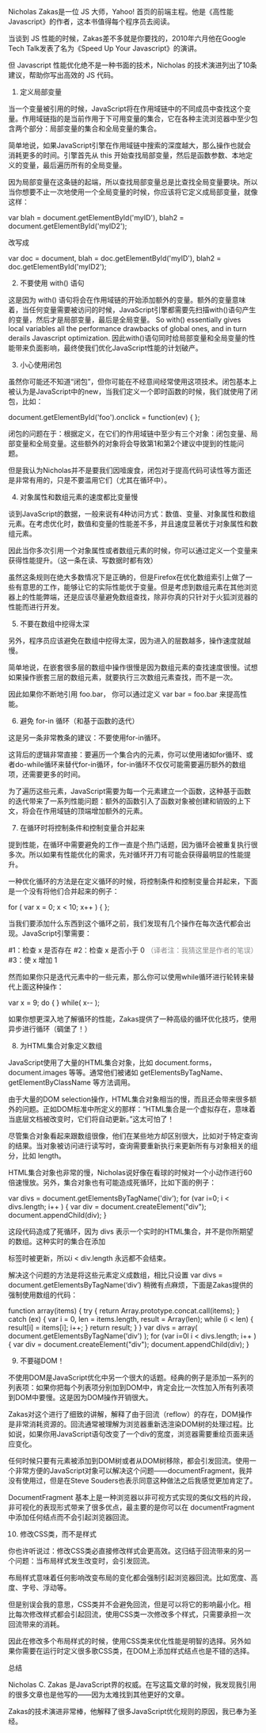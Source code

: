 Nicholas Zakas是一位 JS 大师，Yahoo! 首页的前端主程。他是《高性能 Javascript》的作者，这本书值得每个程序员去阅读。

当谈到 JS 性能的时候，Zakas差不多就是你要找的，2010年六月他在Google Tech Talk发表了名为《Speed Up Your Javascript》的演讲。

但 Javascript 性能优化绝不是一种书面的技术，Nicholas 的技术演进列出了10条建议，帮助你写出高效的 JS 代码。

1. 定义局部变量

当一个变量被引用的时候，JavaScript将在作用域链中的不同成员中查找这个变量。作用域链指的是当前作用于下可用变量的集合，它在各种主流浏览器中至少包含两个部分：局部变量的集合和全局变量的集合。

简单地说，如果JavaScript引擎在作用域链中搜索的深度越大，那么操作也就会消耗更多的时间。引擎首先从 this 开始查找局部变量，然后是函数参数、本地定义的变量，最后遍历所有的全局变量。

因为局部变量在这条链的起端，所以查找局部变量总是比查找全局变量要块。所以当你想要不止一次地使用一个全局变量的时候，你应该将它定义成局部变量，就像这样：

var blah = document.getElementById('myID'),
blah2 = document.getElementById('myID2');

改写成

var doc = document,
blah = doc.getElementById('myID'),
blah2 = doc.getElementById('myID2');

2. 不要使用 with() 语句

这是因为 with() 语句将会在作用域链的开始添加额外的变量。额外的变量意味着，当任何变量需要被访问的时候，JavaScript引擎都需要先扫描with()语句产生的变量，然后才是局部变量，最后是全局变量。 So with() essentially gives local variables all the performance drawbacks of global ones, and in turn derails Javascript optimization. 因此with()语句同时给局部变量和全局变量的性能带来负面影响，最终使我们优化JavaScript性能的计划破产。

3. 小心使用闭包

虽然你可能还不知道“闭包”，但你可能在不经意间经常使用这项技术。闭包基本上被认为是JavaScript中的new，当我们定义一个即时函数的时候，我们就使用了闭包，比如：

document.getElementById('foo').onclick = function(ev) { };

闭包的问题在于：根据定义，在它们的作用域链中至少有三个对象：闭包变量、局部变量和全局变量。这些额外的对象将会导致第1和第2个建议中提到的性能问题。

但是我认为Nicholas并不是要我们因噎废食，闭包对于提高代码可读性等方面还是非常有用的，只是不要滥用它们（尤其在循环中）。

4. 对象属性和数组元素的速度都比变量慢

谈到JavaScript的数据，一般来说有4种访问方式：数值、变量、对象属性和数组元素。在考虑优化时，数值和变量的性能差不多，并且速度显著优于对象属性和数组元素。

因此当你多次引用一个对象属性或者数组元素的时候，你可以通过定义一个变量来获得性能提升。（这一条在读、写数据时都有效）

虽然这条规则在绝大多数情况下是正确的，但是Firefox在优化数组索引上做了一些有意思的工作，能够让它的实际性能优于变量。但是考虑到数组元素在其他浏览器上的性能弊端，还是应该尽量避免数组查找，除非你真的只针对于火狐浏览器的性能而进行开发。

5. 不要在数组中挖得太深

另外，程序员应该避免在数组中挖得太深，因为进入的层数越多，操作速度就越慢。

简单地说，在嵌套很多层的数组中操作很慢是因为数组元素的查找速度很慢。试想如果操作嵌套三层的数组元素，就要执行三次数组元素查找，而不是一次。

因此如果你不断地引用 foo.bar， 你可以通过定义 var bar = foo.bar 来提高性能。

6. 避免 for-in 循环（和基于函数的迭代）

这是另一条非常教条的建议：不要使用for-in循环。

这背后的逻辑非常直接：要遍历一个集合内的元素，你可以使用诸如for循环、或者do-while循环来替代for-in循环，for-in循环不仅仅可能需要遍历额外的数组项，还需要更多的时间。

为了遍历这些元素，JavaScript需要为每一个元素建立一个函数，这种基于函数的迭代带来了一系列性能问题：额外的函数引入了函数对象被创建和销毁的上下文，将会在作用域链的顶端增加额外的元素。

7. 在循环时将控制条件和控制变量合并起来

提到性能，在循环中需要避免的工作一直是个热门话题，因为循环会被重复执行很多次。所以如果有性能优化的需求，先对循环开刀有可能会获得最明显的性能提升。

一种优化循环的方法是在定义循环的时候，将控制条件和控制变量合并起来，下面是一个没有将他们合并起来的例子：

for ( var x = 0; x < 10; x++ ) {
};

当我们要添加什么东西到这个循环之前，我们发现有几个操作在每次迭代都会出现。JavaScript引擎需要：

#1：检查 x 是否存在
#2：检查 x 是否小于 0 <span style="color: #888888;">（译者注：我猜这里是作者的笔误）</span>
#3：使 x 增加 1

然而如果你只是迭代元素中的一些元素，那么你可以使用while循环进行轮转来替代上面这种操作：

var x = 9;
do { } while( x-- );

如果你想更深入地了解循环的性能，Zakas提供了一种高级的循环优化技巧，使用异步进行循环（碉堡了！）

8. 为HTML集合对象定义数组

JavaScript使用了大量的HTML集合对象，比如 document.forms，document.images 等等。通常他们被诸如 getElementsByTagName、getElementByClassName 等方法调用。

由于大量的DOM selection操作，HTML集合对象相当的慢，而且还会带来很多额外的问题。正如DOM标准中所定义的那样：“HTML集合是一个虚拟存在，意味着当底层文档被改变时，它们将自动更新。”这太可怕了！

尽管集合对象看起来跟数组很像，他们在某些地方却区别很大，比如对于特定查询的结果。当对象被访问进行读写时，查询需要重新执行来更新所有与对象相关的组分，比如 length。

HTML集合对象也非常的慢，Nicholas说好像在看球的时候对一个小动作进行60倍速慢放。另外，集合对象也有可能造成死循环，比如下面的例子：

var divs = document.getElementsByTagName('div');
for (var i=0; i < divs.length; i++ ) {
   var div = document.createElement("div");
   document.appendChild(div);
}

这段代码造成了死循环，因为 divs 表示一个实时的HTML集合，并不是你所期望的数组。这种实时的集合在添加 <div> 标签时被更新，所以i < div.length 永远都不会结束。

解决这个问题的方法是将这些元素定义成数组，相比只设置 var divs = document.getElementsByTagName(‘div’) 稍微有点麻烦，下面是Zakas提供的强制使用数组的代码：

function array(items) {
   try {
       return Array.prototype.concat.call(items);
   } catch (ex) {
       var i       = 0,
           len     = items.length,
           result  = Array(len);
       while (i < len) {
           result[i] = items[i];
           i++;
       }
       return result;
   }
}
var divs = array( document.getElementsByTagName('div') );
for (var i=0l i < divs.length; i++ ) {
   var div = document.createElement("div");
   document.appendChild(div);
}

9. 不要碰DOM！

不使用DOM是JavaScript优化中另一个很大的话题。经典的例子是添加一系列的列表项：如果你把每个列表项分别加到DOM中，肯定会比一次性加入所有列表项到DOM中要慢。这是因为DOM操作开销很大。

Zakas对这个进行了细致的讲解，解释了由于回流（reflow）的存在，DOM操作是非常消耗资源的。回流通常被理解为浏览器重新选渲染DOM树的处理过程。比如说，如果你用JavaScript语句改变了一个div的宽度，浏览器需要重绘页面来适应变化。

任何时候只要有元素被添加到DOM树或者从DOM树移除，都会引发回流。使用一个非常方便的JavaScript对象可以解决这个问题——documentFragment，我并没有使用过，但是在Steve Souders也表示同意这种做法之后我感觉更加肯定了。

DocumentFragment 基本上是一种浏览器以非可视方式实现的类似文档的片段，非可视化的表现形式带来了很多优点，最主要的是你可以在 documentFragment 中添加任何结点而不会引起浏览器回流。

10. 修改CSS类，而不是样式

你也许听说过：修改CSS类必直接修改样式会更高效。这归结于回流带来的另一个问题：当布局样式发生改变时，会引发回流。

布局样式意味着任何影响改变布局的变化都会强制引起浏览器回流。比如宽度、高度、字号、浮动等。

但是别误会我的意思，CSS类并不会避免回流，但是可以将它的影响最小化。相比每次修改样式都会引起回流，使用CSS类一次修改多个样式，只需要承担一次回流带来的消耗。

因此在修改多个布局样式的时候，使用CSS类来优化性能是明智的选择。另外如果你需要在运行时定义很多歌CSS类，在DOM上添加样式结点也是不错的选择。

总结

Nicholas C. Zakas 是JavaScript界的权威。在写这篇文章的时候，我发现我引用的很多文章也是他写的——因为太难找到其他更好的文章。

Zakas的技术演进非常棒，他解释了很多JavaScript优化规则的原因，我已奉为圣经。

